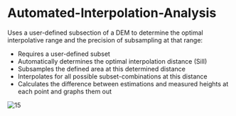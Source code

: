 # Automated-Interpolation-Analysis
Uses a user-defined subsection of a DEM to determine the optimal interpolative range and the precision of subsampling at that range: 



* Requires a user-defined subset
* Automatically determines the optimal interpolation distance (Sill)
* Subsamples the defined area at this determined distance
* Interpolates for all possible subset-combinations at this distance
* Calculates the difference between estimations and measured heights at each point and graphs them out

![15](https://user-images.githubusercontent.com/44550282/148471475-6c2cfb35-f3bf-4b7f-b0c1-35a84d7af041.jpg)
